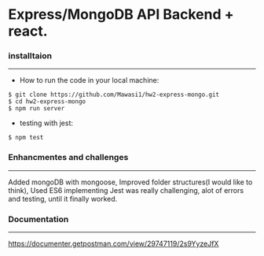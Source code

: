 # Express/MongoDB API Backend + react.
### installtaion
***
- How to run the code in your local machine:
```
$ git clone https://github.com/Mawasi1/hw2-express-mongo.git
$ cd hw2-express-mongo
$ npm run server
```
- testing with jest: 
```
$ npm test
```
### Enhancmentes and challenges
***
Added mongoDB with mongoose, Improved folder structures(I would like to think), Used ES6
implementing Jest was really challenging, alot of errors and testing, until it finally worked.

### Documentation
***
https://documenter.getpostman.com/view/29747119/2s9YyzeJfX
